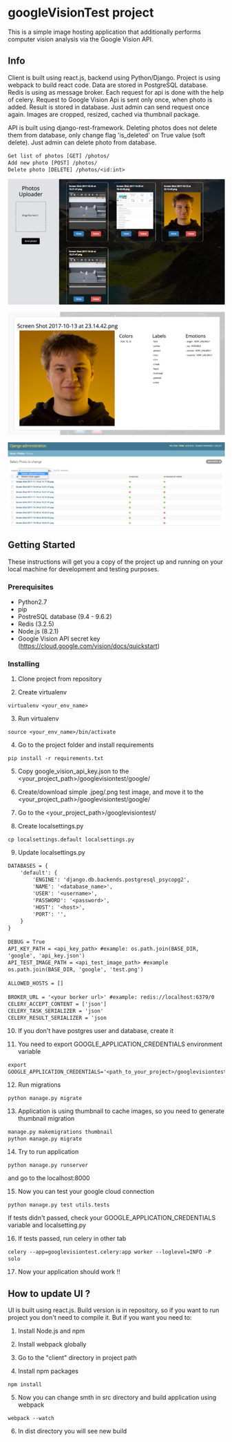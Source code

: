 # googleVisionTest project

This is a simple image hosting application that additionally performs computer vision analysis via the Google Vision API.

## Info

Client is built using react.js, backend using Python/Django. Project is using webpack to build react code.
Data are stored in PostgreSQL database. Redis is using as message broker. Each request for api is done with the help of celery. Request to Google Vision Api is sent only once, when photo is added. Result is stored in database. Just admin can send request once again. Images are cropped, resized, cached via thumbnail package.

API is built using django-rest-framework. Deleting photos does not delete them from database, only change flag 'is_deleted' on True value (soft delete). Just admin can delete photo from database. 
```
Get list of photos [GET] /photos/
Add new photo [POST] /photos/
Delete photo [DELETE] /photos/<id:int>
```

![alt screen](https://raw.githubusercontent.com/tdiak/googleVisionTest/master/client/dist/img/screen_1.png)

![alt screen](https://raw.githubusercontent.com/tdiak/googleVisionTest/master/client/dist/img/screen_2.png) 

![alt screen](https://raw.githubusercontent.com/tdiak/googleVisionTest/update-readme/client/dist/img/screen_3.png)

## Getting Started

These instructions will get you a copy of the project up and running on your local machine for development and testing purposes.

### Prerequisites

- Python2.7
- pip
- PostreSQL database (9.4 - 9.6.2)
- Redis (3.2.5)
- Node.js (8.2.1)
- Google Vision API secret key (https://cloud.google.com/vision/docs/quickstart)

### Installing

1. Clone project from repository

2. Create virtualenv
```
virtualenv <your_env_name>
```

3. Run virtualenv
```
source <your_env_name>/bin/activate
```

4. Go to the project folder and install requirements
```
pip install -r requirements.txt
```

5. Copy google_vision_api_key.json to the <your_project_path>/googlevisiontest/google/

6. Create/download simple .jpeg/.png test image, and move it to the <your_project_path>/googlevisiontest/google/

7. Go to the <your_project_path>/googlevisiontest/

8. Create localsettings.py
```
cp localsettings.default localsettings.py
```

9. Update localsettings.py
```
DATABASES = {
    'default': {
        'ENGINE': 'django.db.backends.postgresql_psycopg2',
        'NAME': '<database_name>',
        'USER': '<username>',
        'PASSWORD': '<password>',
        'HOST': '<host>',
        'PORT': '',
    }
}

DEBUG = True
API_KEY_PATH = <api_key_path> #example: os.path.join(BASE_DIR, 'google', 'api_key.json')
API_TEST_IMAGE_PATH = <api_test_image_path> #example os.path.join(BASE_DIR, 'google', 'test.png')

ALLOWED_HOSTS = []

BROKER_URL = '<your borker url>' #example: redis://localhost:6379/0
CELERY_ACCEPT_CONTENT = ['json']
CELERY_TASK_SERIALIZER = 'json'
CELERY_RESULT_SERIALIZER = 'json
```

10. If you don't have postgres user and database, create it

11. You need to export GOOGLE_APPLICATION_CREDENTIALS environment variable
```
export GOOGLE_APPLICATION_CREDENTIALS='<path_to_your_project>/googlevisiontest/google/api_key.json'
```

12. Run migrations
```
python manage.py migrate
```

13. Application is using thumbnail to cache images, so you need to generate thumbnail migration
```
manage.py makemigrations thumbnail
python manage.py migrate
```

14. Try to run application
```
python manage.py runserver
```
and go to the localhost:8000


15. Now you can test your google cloud connection
```
python manage.py test utils.tests
```
If tests didn't passed, check your GOOGLE_APPLICATION_CREDENTIALS variable and localsetting.py

16. If tests passed, run celery in other tab
```
celery --app=googlevisiontest.celery:app worker --loglevel=INFO -P solo
```

17. Now your application should work !!

## How to update UI ?
UI is built using react.js. Build version is in repository, so if you want to run project you don't need to compile it.
But if you want you need to:
1. Install Node.js and npm

2. Install webpack globally

3. Go to the "client" directory in project path

4. Install npm packages
```
npm install
```

5. Now you can change smth in src directory and build application using webpack
```
webpack --watch
```

6. In dist directory you will see new build
